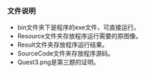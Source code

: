 ### 文件说明
* bin文件夹下是程序的exe文件，可直接运行。  
* Resource文件夹存放程序运行需要的原图像。  
* Result文件夹存放程序运行结果。  
* SourceCode文件夹存放程序源码。  
* Quest3.png是第三题的证明。  
